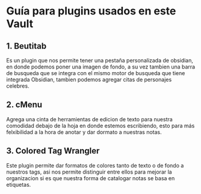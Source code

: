 # Guía para plugins usados en este Vault

## 1. Beutitab
Es un plugin que nos permite tener una pestaña personalizada de obsidian, en donde podemos poner una imagen de fondo, a su vez tambien una barra de busqueda que se integra con el mismo motor de busqueda que tiene integrada Obsidian, tambien podemos agregar citas de personajes celebres.
## 2. cMenu
Agrega una cinta de herramientas de edicion de texto para nuestra comodidad debajo de la hoja en donde estemos escribiendo, esto para más felxibilidad a la hora de anotar y dar dormato a nuestras notas.
## 3. Colored Tag Wrangler
Este plugin permite dar formatos de colores tanto de texto o de fondo a nuestros tags, asi nos permite distinguir entre ellos para mejorar la organizacion si es que nuestra forma de catalogar notas se basa en etiquetas.

